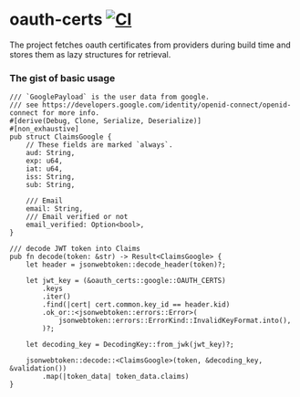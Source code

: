 # oauth-certs [![CI](https://github.com/pagescrape/oauth-certs/actions/workflows/rust.yml/badge.svg)](https://github.com/pagescrape/oauth-certs/actions/workflows/rust.yml)

The project fetches oauth certificates from providers during build time and stores them as lazy structures for retrieval.

### The gist of basic usage

```rust,no_run
/// `GooglePayload` is the user data from google.
/// see https://developers.google.com/identity/openid-connect/openid-connect for more info.
#[derive(Debug, Clone, Serialize, Deserialize)]
#[non_exhaustive]
pub struct ClaimsGoogle {
    // These fields are marked `always`.
    aud: String,
    exp: u64,
    iat: u64,
    iss: String,
    sub: String,

    /// Email
    email: String,
    /// Email verified or not
    email_verified: Option<bool>,
}

/// decode JWT token into Claims
pub fn decode(token: &str) -> Result<ClaimsGoogle> {
    let header = jsonwebtoken::decode_header(token)?;

    let jwt_key = (&oauth_certs::google::OAUTH_CERTS)
        .keys
        .iter()
        .find(|cert| cert.common.key_id == header.kid)
        .ok_or::<jsonwebtoken::errors::Error>(
            jsonwebtoken::errors::ErrorKind::InvalidKeyFormat.into(),
        )?;

    let decoding_key = DecodingKey::from_jwk(jwt_key)?;

    jsonwebtoken::decode::<ClaimsGoogle>(token, &decoding_key, &validation())
        .map(|token_data| token_data.claims)
}
```
